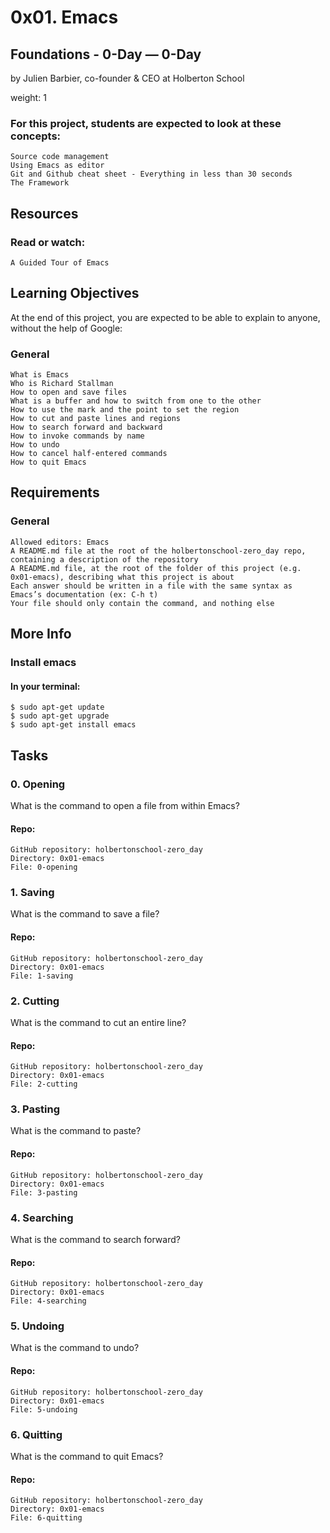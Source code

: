 # 0x01. Emacs

## Foundations - 0-Day ― 0-Day

by Julien Barbier, co-founder & CEO at Holberton School

weight: 1

### For this project, students are expected to look at these concepts:

    Source code management
    Using Emacs as editor
    Git and Github cheat sheet - Everything in less than 30 seconds
    The Framework

## Resources

### Read or watch:

    A Guided Tour of Emacs

## Learning Objectives

At the end of this project, you are expected to be able to explain to anyone, without the help of Google:
### General

    What is Emacs
    Who is Richard Stallman
    How to open and save files
    What is a buffer and how to switch from one to the other
    How to use the mark and the point to set the region
    How to cut and paste lines and regions
    How to search forward and backward
    How to invoke commands by name
    How to undo
    How to cancel half-entered commands
    How to quit Emacs

## Requirements
### General

    Allowed editors: Emacs
    A README.md file at the root of the holbertonschool-zero_day repo, containing a description of the repository
    A README.md file, at the root of the folder of this project (e.g. 0x01-emacs), describing what this project is about
    Each answer should be written in a file with the same syntax as Emacs’s documentation (ex: C-h t)
    Your file should only contain the command, and nothing else

## More Info
### Install emacs

#### In your terminal:
```
$ sudo apt-get update
$ sudo apt-get upgrade
$ sudo apt-get install emacs
```

## Tasks

### 0. Opening

What is the command to open a file from within Emacs?

#### Repo:

    GitHub repository: holbertonschool-zero_day
    Directory: 0x01-emacs
    File: 0-opening


### 1. Saving

What is the command to save a file?

#### Repo:

    GitHub repository: holbertonschool-zero_day
    Directory: 0x01-emacs
    File: 1-saving


### 2. Cutting

What is the command to cut an entire line?

#### Repo:

    GitHub repository: holbertonschool-zero_day
    Directory: 0x01-emacs
    File: 2-cutting


### 3. Pasting

What is the command to paste?

#### Repo:

    GitHub repository: holbertonschool-zero_day
    Directory: 0x01-emacs
    File: 3-pasting


### 4. Searching

What is the command to search forward?

#### Repo:

    GitHub repository: holbertonschool-zero_day
    Directory: 0x01-emacs
    File: 4-searching


### 5. Undoing

What is the command to undo?

#### Repo:

    GitHub repository: holbertonschool-zero_day
    Directory: 0x01-emacs
    File: 5-undoing


### 6. Quitting

What is the command to quit Emacs?

#### Repo:

    GitHub repository: holbertonschool-zero_day
    Directory: 0x01-emacs
    File: 6-quitting
